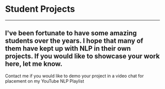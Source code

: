 # Student Projects
---

I've been fortunate to have some amazing students over the years. I hope that many of them have kept up with NLP in their own projects. If you would like to showcase your work here, let me know. 
---
Contact me if you would like to demo your project in a video chat for placement on my YouTube NLP Playlist

